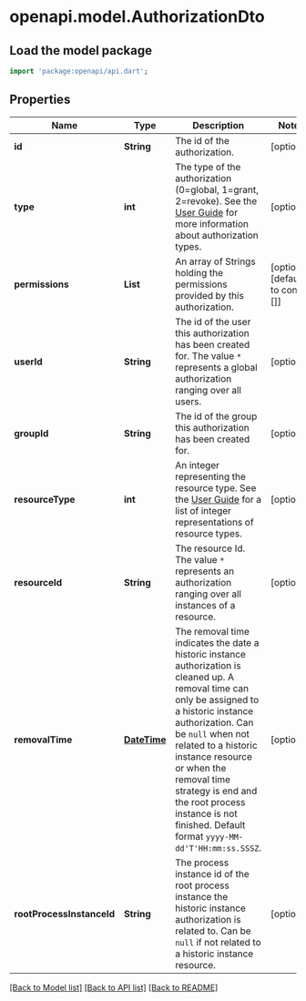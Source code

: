 # openapi.model.AuthorizationDto

## Load the model package
```dart
import 'package:openapi/api.dart';
```

## Properties
Name | Type | Description | Notes
------------ | ------------- | ------------- | -------------
**id** | **String** | The id of the authorization. | [optional] 
**type** | **int** | The type of the authorization (0=global, 1=grant, 2=revoke). See the [User Guide](https://docs.camunda.org/manual/7.20/user-guide/process-engine/authorization-service.md#authorization-type) for more information about authorization types. | [optional] 
**permissions** | **List<String>** | An array of Strings holding the permissions provided by this authorization. | [optional] [default to const []]
**userId** | **String** | The id of the user this authorization has been created for. The value `*` represents a global authorization ranging over all users. | [optional] 
**groupId** | **String** | The id of the group this authorization has been created for. | [optional] 
**resourceType** | **int** | An integer representing the resource type. See the [User Guide](https://docs.camunda.org/manual/7.20/user-guide/process-engine/authorization-service/#resources) for a list of integer representations of resource types. | [optional] 
**resourceId** | **String** | The resource Id. The value `*` represents an authorization ranging over all instances of a resource. | [optional] 
**removalTime** | [**DateTime**](DateTime.md) | The removal time indicates the date a historic instance authorization is cleaned up. A removal time can only be assigned to a historic instance authorization. Can be `null` when not related to a historic instance resource or when the removal time strategy is end and the root process instance is not finished. Default format `yyyy-MM-dd'T'HH:mm:ss.SSSZ`. | [optional] 
**rootProcessInstanceId** | **String** | The process instance id of the root process instance the historic instance authorization is related to. Can be `null` if not related to a historic instance resource. | [optional] 

[[Back to Model list]](../README.md#documentation-for-models) [[Back to API list]](../README.md#documentation-for-api-endpoints) [[Back to README]](../README.md)



